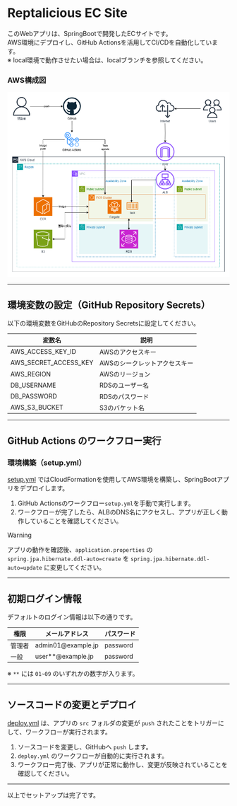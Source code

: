 # Reptalicious EC Site

このWebアプリは、SpringBootで開発したECサイトです。  
AWS環境にデプロイし、GitHub Actionsを活用してCI/CDを自動化しています。  
※ local環境で動作させたい場合は、localブランチを参照してください。

### AWS構成図
![AWS構成図](image/AWS構成図.png)

---
## 環境変数の設定（GitHub Repository Secrets）

以下の環境変数をGitHubのRepository Secretsに設定してください。

| 変数名               | 説明                     |
|---------------------|------------------------|
| AWS_ACCESS_KEY_ID  | AWSのアクセスキー       |
| AWS_SECRET_ACCESS_KEY | AWSのシークレットアクセスキー |
| AWS_REGION        | AWSのリージョン          |
| DB_USERNAME       | RDSのユーザー名          |
| DB_PASSWORD       | RDSのパスワード          |
| AWS_S3_BUCKET     | S3のバケット名           |

---

## GitHub Actions のワークフロー実行

### 環境構築（setup.yml）
[setup.yml](.github/workflows/setup.yml) ではCloudFormationを使用してAWS環境を構築し、SpringBootアプリをデプロイします。

1. GitHub Actionsのワークフロー`setup.yml`を手動で実行します。
2. ワークフローが完了したら、ALBのDNS名にアクセスし、アプリが正しく動作していることを確認してください。

> [!WARNING]  
> アプリの動作を確認後、`application.properties` の   
> `spring.jpa.hibernate.ddl-auto=create` を `spring.jpa.hibernate.ddl-auto=update` に変更してください。
> 
---

## 初期ログイン情報

デフォルトのログイン情報は以下の通りです。

| 権限  | メールアドレス                       | パスワード  |
|------|-------------------------------|-----------|
| 管理者 | <foo>admin01</foo>@example.jp | password  |
| 一般   | <foo>user**</foo>@example.jp  | password  |

※ `**` には `01~09` のいずれかの数字が入ります。

---

## ソースコードの変更とデプロイ

[deploy.yml](.github/workflows/deploy.yml) は、アプリの `src` フォルダの変更が `push` されたことをトリガーにして、ワークフローが実行されます。

1. ソースコードを変更し、GitHubへ `push` します。
2. `deploy.yml` のワークフローが自動的に実行されます。
3. ワークフロー完了後、アプリが正常に動作し、変更が反映されていることを確認してください。

---

以上でセットアップは完了です。


